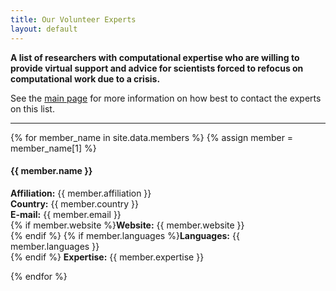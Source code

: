 ```yaml
---
title: Our Volunteer Experts
layout: default
---
```


**A list of researchers with computational expertise who are willing to provide virtual support and advice for scientists forced to refocus on computational work due to a crisis.**

See the [main page](https://research-support-network.github.io/) for more information on how best to contact the experts on this list.

<hr>

<div id="card-deck">
{% for member_name in site.data.members %}
{% assign member = member_name[1] %}

<div class="card" style="width: 27rem;">
  <div class="card-body">
    <h4 class="card-title">{{ member.name }}</h4>
    <p class="card-text">
<strong>Affiliation:</strong> {{ member.affiliation }}<br/>
<strong>Country:</strong> {{ member.country }}<br/>
<strong>E-mail:</strong> {{ member.email }}<br/>
{% if member.website %}<strong>Website:</strong> {{ member.website }}<br/>{% endif %}
{% if member.languages %}<strong>Languages:</strong> {{ member.languages }}<br/>{% endif %}
<strong>Expertise:</strong> {{ member.expertise }}
    </p>
  </div>
</div>

{% endfor %}
</div>

<script>
var cards = document.querySelector('#card-deck');
for (var i = cards.children.length; i >= 0; i--) {
    cards.appendChild(cards.children[Math.random() * i | 0]);
}
</script>
